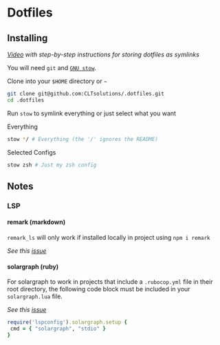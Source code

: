 # Dotfiles

## Installing

_[Video](https://youtu.be/90xMTKml9O0) with step-by-step instructions for storing dotfiles as symlinks_

You will need `git` and [`GNU stow`](https://www.gnu.org/software/stow/).

Clone into your `$HOME` directory or `~`

```bash
git clone git@github.com:CLTsolutions/.dotfiles.git
cd .dotfiles
```

Run `stow` to symlink everything or just select what you want

Everything

```bash
stow */ # Everything (the '/' ignores the README)
```

Selected Configs

```bash
stow zsh # Just my zsh config
```

## Notes

### LSP

#### remark (markdown)

`remark_ls` will only work if installed locally in project using `npm i remark`

_See this [issue](https://github.com/williamboman/nvim-lsp-installer/issues/519)_

#### solargraph (ruby)

For solargraph to work in projects that include a `.rubocop.yml` file in their root directory, the following code block must be included in your `solargraph.lua` file.

_See this [issue](https://github.com/LunarVim/LunarVim/issues/945)_

````ruby
require('lspconfig').solargraph.setup {
 cmd = { "solargraph", "stdio" }
}
